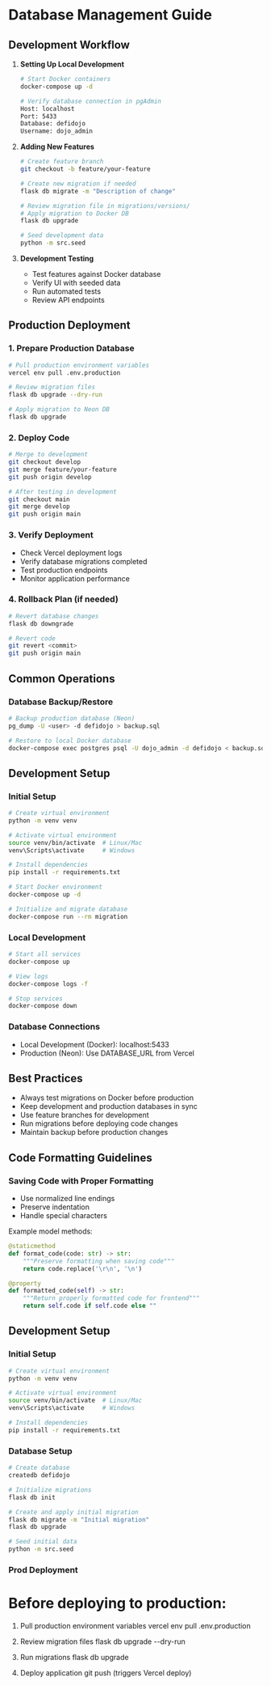 # Database Management Guide

## Development Workflow

1. **Setting Up Local Development**
   ```bash
   # Start Docker containers
   docker-compose up -d

   # Verify database connection in pgAdmin
   Host: localhost
   Port: 5433
   Database: defidojo
   Username: dojo_admin
   ```

2. **Adding New Features**
   ```bash
   # Create feature branch
   git checkout -b feature/your-feature

   # Create new migration if needed
   flask db migrate -m "Description of change"
   
   # Review migration file in migrations/versions/
   # Apply migration to Docker DB
   flask db upgrade
   
   # Seed development data
   python -m src.seed
   ```

3. **Development Testing**
   - Test features against Docker database
   - Verify UI with seeded data
   - Run automated tests
   - Review API endpoints

## Production Deployment

### 1. Prepare Production Database
```bash
# Pull production environment variables
vercel env pull .env.production

# Review migration files
flask db upgrade --dry-run

# Apply migration to Neon DB
flask db upgrade
```

### 2. Deploy Code
```bash
# Merge to development
git checkout develop
git merge feature/your-feature
git push origin develop

# After testing in development
git checkout main
git merge develop
git push origin main
```

### 3. Verify Deployment
- Check Vercel deployment logs
- Verify database migrations completed
- Test production endpoints
- Monitor application performance

### 4. Rollback Plan (if needed)
```bash
# Revert database changes
flask db downgrade

# Revert code
git revert <commit>
git push origin main
```

## Common Operations

### Database Backup/Restore
```bash
# Backup production database (Neon)
pg_dump -U <user> -d defidojo > backup.sql

# Restore to local Docker database
docker-compose exec postgres psql -U dojo_admin -d defidojo < backup.sql
```

## Development Setup

### Initial Setup
```bash
# Create virtual environment
python -m venv venv

# Activate virtual environment
source venv/bin/activate  # Linux/Mac
venv\Scripts\activate     # Windows

# Install dependencies
pip install -r requirements.txt

# Start Docker environment
docker-compose up -d

# Initialize and migrate database
docker-compose run --rm migration
```

### Local Development
```bash
# Start all services
docker-compose up

# View logs
docker-compose logs -f

# Stop services
docker-compose down
```

### Database Connections
- Local Development (Docker): localhost:5433
- Production (Neon): Use DATABASE_URL from Vercel

## Best Practices
- Always test migrations on Docker before production
- Keep development and production databases in sync
- Use feature branches for development
- Run migrations before deploying code changes
- Maintain backup before production changes

## Code Formatting Guidelines

### Saving Code with Proper Formatting
- Use normalized line endings
- Preserve indentation
- Handle special characters

Example model methods:
```python
@staticmethod
def format_code(code: str) -> str:
    """Preserve formatting when saving code"""
    return code.replace('\r\n', '\n')

@property
def formatted_code(self) -> str:
    """Return properly formatted code for frontend"""
    return self.code if self.code else ""
```

## Development Setup

### Initial Setup
```bash
# Create virtual environment
python -m venv venv

# Activate virtual environment
source venv/bin/activate  # Linux/Mac
venv\Scripts\activate     # Windows

# Install dependencies
pip install -r requirements.txt
```

### Database Setup
```bash
# Create database
createdb defidojo

# Initialize migrations
flask db init

# Create and apply initial migration
flask db migrate -m "Initial migration"
flask db upgrade

# Seed initial data
python -m src.seed
```


### Prod Deployment

# Before deploying to production:
1. Pull production environment variables
vercel env pull .env.production

2. Review migration files
flask db upgrade --dry-run

3. Run migrations
flask db upgrade

4. Deploy application
git push (triggers Vercel deploy)